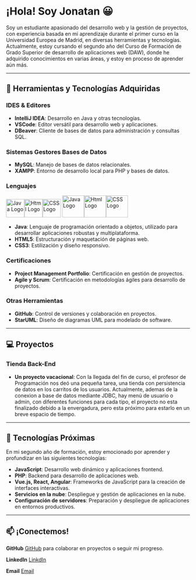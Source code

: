 <!--
**Mr-JonatanGomez/Mr-JonatanGomez** is a ✨ _special_ ✨ repository because its `README.md` (this file) appears on your GitHub profile.

Here are some ideas to get you started:

- 🔭 I’m currently working on ...
- 🌱 I’m currently learning ...
- 👯 I’m looking to collaborate on ...
- 🤔 I’m looking for help with ...
- 💬 Ask me about ...
- 📫 How to reach me: ...
- 😄 Pronouns: ...
- ⚡ Fun fact: ...
-->
# ¡Hola! Soy Jonatan 😀

Soy un estudiante apasionado del desarrollo web y la gestión de proyectos, con experiencia basada en mi aprendizaje durante el primer curso en la Universidad Europea de Madrid, en diversas herramientas y tecnologías. Actualmente, estoy cursando el segundo año del Curso de Formación de Grado Superior de desarrollo de aplicaciones web (DAW), donde he adquirido conocimientos en varias áreas, y estoy en proceso de aprender aún más.

---

## 🔧 Herramientas y Tecnologías Adquiridas

### IDES & Editores

- **IntelliJ IDEA**: Desarrollo en Java y otras tecnologías.
- **VSCode**: Editor versátil para desarrollo web y aplicaciones.
- **DBeaver**: Cliente de bases de datos para administración y consultas SQL.

### Sistemas Gestores Bases de Datos
- **MySQL**: Manejo de bases de datos relacionales.
- **XAMPP**: Entorno de desarrollo local para PHP y bases de datos.

<!-- LOGOS A IMPLEMENTAR
Actual 
<img src="https://cdn.jsdelivr.net/gh/devicons/devicon@latest/icons/intellij/intellij-original.svg" width="50" height="50" />
<img src="https://cdn.jsdelivr.net/gh/devicons/devicon@latest/icons/vscode/vscode-original-wordmark.svg" width="50" height="50" />
<img src="https://cdn.jsdelivr.net/gh/devicons/devicon@latest/icons/dbeaver/dbeaver-original.svg" width="50" height="50" />
<img src="https://cdn.jsdelivr.net/gh/devicons/devicon@latest/icons/mysql/mysql-original-wordmark.svg" width="50" height="50" />
<img src="https://cdn.jsdelivr.net/gh/devicons/devicon@latest/icons/github/github-original-wordmark.svg" width="50" height="50" />
<img src="https://cdn.jsdelivr.net/gh/devicons/devicon@latest/icons/json/json-original.svg" width="50" height="50" />
<img src="https://cdn.jsdelivr.net/gh/devicons/devicon/icons/java/java-original-wordmark.svg" alt="Java Logo" width="50" height="50"/>
<img src="https://cdn.jsdelivr.net/gh/devicons/devicon@latest/icons/html5/html5-original-wordmark.svg" alt="Html Logo" width="50" height="50"/>
<img src="https://cdn.jsdelivr.net/gh/devicons/devicon@latest/icons/css3/css3-original-wordmark.svg" alt="CSS Logo" width="50" height="50"/>

Futuro
<img src="https://cdn.jsdelivr.net/gh/devicons/devicon@latest/icons/php/php-original.svg" width="50" height="50" />
<img src="https://cdn.jsdelivr.net/gh/devicons/devicon@latest/icons/react/react-original-wordmark.svg" width="50" height="50" />
<img src="https://cdn.jsdelivr.net/gh/devicons/devicon@latest/icons/vuejs/vuejs-original-wordmark.svg" width="50" height="50" />
<img src="https://cdn.jsdelivr.net/gh/devicons/devicon@latest/icons/angular/angular-original.svg" width="50" height="50" />
<img src="https://cdn.jsdelivr.net/gh/devicons/devicon@latest/icons/javascript/javascript-original.svg" width="50" height="50" />
DESCRIPCIONES

Actual
IntelliJ IDEA: Entorno de desarrollo integrado (IDE) para desarrollo en múltiples lenguajes, especialmente Java.
VSCode: Editor de código fuente ligero con soporte para extensiones y depuración.
DBeaver: Herramienta universal de administración de bases de datos con soporte para múltiples motores.
MySQL: Sistema de gestión de bases de datos relacional para almacenar y administrar datos.
GitHub: Plataforma para control de versiones y colaboración en proyectos utilizando Git.
JSON: Formato de intercambio de datos ligero y basado en texto, utilizado comúnmente en APIs.
Futuro
PHP: Lenguaje de programación del lado del servidor utilizado para el desarrollo web dinámico.
React: Librería de JavaScript para construir interfaces de usuario dinámicas y componentes reutilizables.
Vue.js: Framework progresivo de JavaScript para construir interfaces de usuario modernas.
Angular: Framework de desarrollo de aplicaciones web basado en TypeScript, diseñado por Google.
JavaScript: Lenguaje de programación dinámico utilizado para desarrollo web interactivo en el navegador.


-->

### Lenguajes
<img src="https://cdn.jsdelivr.net/gh/devicons/devicon/icons/java/java-original-wordmark.svg" alt="Java Logo" width="50" height="50"/><img src="https://cdn.jsdelivr.net/gh/devicons/devicon@latest/icons/html5/html5-original-wordmark.svg" alt="Html Logo" width="50" height="50"/><img src="https://cdn.jsdelivr.net/gh/devicons/devicon@latest/icons/css3/css3-original-wordmark.svg" alt="CSS Logo" width="50" height="50"/>
<img src="https://cdn.jsdelivr.net/gh/devicons/devicon/icons/java/java-original-wordmark.svg" alt="Java Logo" width="60" height="60"/><img src="https://cdn.jsdelivr.net/gh/devicons/devicon@latest/icons/html5/html5-original-wordmark.svg" alt="Html Logo" width="60" height="60"/><img src="https://cdn.jsdelivr.net/gh/devicons/devicon@latest/icons/css3/css3-original-wordmark.svg" alt="CSS Logo" width="60" height="60"/>

- **Java**: Lenguaje de programación orientado a objetos, utilizado para desarrollar aplicaciones robustas y multiplataforma.
- **HTML5**: Estructuración y maquetación de páginas web.
- **CSS3**: Estilización y diseño responsivo.

### Certificaciones
- **Project Management Portfolio**: Certificación en gestión de proyectos.
- **Agile y Scrum**: Certificación en metodologías ágiles para desarrollo de proyectos.

### Otras Herramientas
- **GitHub**: Control de versiones y colaboración en proyectos.
- **StarUML**: Diseño de diagramas UML para modelado de software.

---
## 💻 Proyectos
### Tienda Back-End
- **Un proyecto vacacional**:
    Con la llegada del fin de curso, el profesor de Programación nos deó una pequeña tarea, una tienda con persistencia de datos en los carritos de los usuarios.
  Actualmente, ademas de la conexion a base de datos mediante JDBC, hay menú de usuario o admin, con diferentes funciones para cada tipo, el proyecto no esta finalizado debido a la envergadura, pero esta próximo para estarlo en un breve espacio de tiempo.

---

## 🚀 Tecnologías Próximas

En mi segundo año de formación, estoy emocionado por aprender y profundizar en las siguientes tecnologías:

- **JavaScript**: Desarrollo web dinámico y aplicaciones frontend.
- **PHP**: Backend para desarrollo de aplicaciones web.
- **Vue.js, React, Angular**: Frameworks de JavaScript para la creación de interfaces interactivas.
- **Servicios en la nube**: Despliegue y gestión de aplicaciones en la nube.
- **Configuración de servidores**: Preparación y despliegue de aplicaciones en entornos productivos.

---

## 📫 ¡Conectemos!

**GitHub**
[GitHub](https://github.com/tu-usuario) para colaborar en proyectos o seguir mi progreso.

**LinkedIn**
[LinkdIn](https://www.linkedin.com/in/jos%C3%A9-jonatan-g%C3%B3mez-rodr%C3%ADguez-83b766282/)

**Email**
[Email](mailto:jjonatan.gr@gmail.com) 
